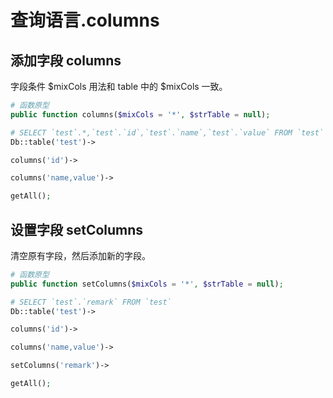 # 查询语言.columns

## 添加字段 columns

字段条件 $mixCols 用法和 table 中的 $mixCols 一致。

``` php
# 函数原型
public function columns($mixCols = '*', $strTable = null);

# SELECT `test`.*,`test`.`id`,`test`.`name`,`test`.`value` FROM `test`
Db::table('test')->

columns('id')->

columns('name,value')->

getAll();
```

## 设置字段 setColumns

清空原有字段，然后添加新的字段。

``` php
# 函数原型
public function setColumns($mixCols = '*', $strTable = null);

# SELECT `test`.`remark` FROM `test`
Db::table('test')->

columns('id')->

columns('name,value')->

setColumns('remark')->

getAll();
```
